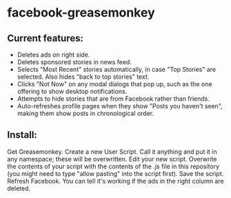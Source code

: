 # facebook-greasemonkey

## Current features:

* Deletes ads on right side.
* Deletes sponsored stories in news feed.
* Selects "Most Recent" stories automatically, in case "Top Stories" are selected.  Also hides "back to top stories" text.
* Clicks "Not Now" on any modal dialogs that pop up, such as the one offering to show desktop notifications.
* Attempts to hide stories that are from Facebook rather than friends.
* Auto-refreshes profile pages when they show "Posts you haven't seen", making them show posts in chronological order.

## Install:

Get Greasemonkey.  Create a new User Script.  Call it anything and put it in any namespace; these will be overwritten.  Edit your new script.  Overwrite the contents of your script with the contents of the .js file in this repository (you might need to type "allow pasting" into the script first).  Save the script.  Refresh Facebook.  You can tell it's working if the ads in the right column are deleted.
